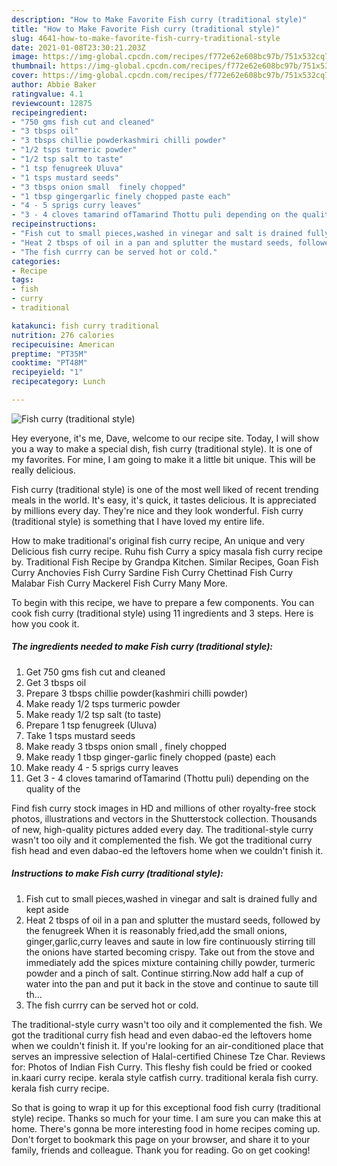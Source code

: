 ```yaml
---
description: "How to Make Favorite Fish curry (traditional style)"
title: "How to Make Favorite Fish curry (traditional style)"
slug: 4641-how-to-make-favorite-fish-curry-traditional-style
date: 2021-01-08T23:30:21.203Z
image: https://img-global.cpcdn.com/recipes/f772e62e608bc97b/751x532cq70/fish-curry-traditional-style-recipe-main-photo.jpg
thumbnail: https://img-global.cpcdn.com/recipes/f772e62e608bc97b/751x532cq70/fish-curry-traditional-style-recipe-main-photo.jpg
cover: https://img-global.cpcdn.com/recipes/f772e62e608bc97b/751x532cq70/fish-curry-traditional-style-recipe-main-photo.jpg
author: Abbie Baker
ratingvalue: 4.1
reviewcount: 12875
recipeingredient:
- "750 gms fish cut and cleaned"
- "3 tbsps oil"
- "3 tbsps chillie powderkashmiri chilli powder"
- "1/2 tsps turmeric powder"
- "1/2 tsp salt to taste"
- "1 tsp fenugreek Uluva"
- "1 tsps mustard seeds"
- "3 tbsps onion small  finely chopped"
- "1 tbsp gingergarlic finely chopped paste each"
- "4 - 5 sprigs curry leaves"
- "3 - 4 cloves tamarind ofTamarind Thottu puli depending on the quality of the"
recipeinstructions:
- "Fish cut to small pieces,washed in vinegar and salt is drained fully and kept aside"
- "Heat 2 tbsps of oil in a pan and splutter the mustard seeds, followed by the fenugreek When it is reasonably fried,add the small onions, ginger,garlic,curry leaves and saute in low fire continuously stirring till the onions have started becoming crispy. Take out from the stove and immediately add the spices mixture containing chilly powder, turmeric powder and a pinch of salt. Continue stirring.Now add half a cup of water into the pan and put it back in the stove and continue to saute till th..."
- "The fish currry can be served hot or cold."
categories:
- Recipe
tags:
- fish
- curry
- traditional

katakunci: fish curry traditional 
nutrition: 276 calories
recipecuisine: American
preptime: "PT35M"
cooktime: "PT48M"
recipeyield: "1"
recipecategory: Lunch

---
```



![Fish curry (traditional style)](https://img-global.cpcdn.com/recipes/f772e62e608bc97b/751x532cq70/fish-curry-traditional-style-recipe-main-photo.jpg)

Hey everyone, it's me, Dave, welcome to our recipe site. Today, I will show you a way to make a special dish, fish curry (traditional style). It is one of my favorites. For mine, I am going to make it a little bit unique. This will be really delicious.

Fish curry (traditional style) is one of the most well liked of recent trending meals in the world. It's easy, it's quick, it tastes delicious. It is appreciated by millions every day. They're nice and they look wonderful. Fish curry (traditional style) is something that I have loved my entire life.

How to make traditional&#39;s original fish curry recipe, An unique and very Delicious fish curry recipe. Ruhu fish Curry a spicy masala fish curry recipe by. Traditional Fish Recipe by Grandpa Kitchen. Similar Recipes, Goan Fish Curry Anchovies Fish Curry Sardine Fish Curry Chettinad Fish Curry Malabar Fish Curry Mackerel Fish Curry Many More.


To begin with this recipe, we have to prepare a few components. You can cook fish curry (traditional style) using 11 ingredients and 3 steps. Here is how you cook it.

<!--inarticleads1-->

##### The ingredients needed to make Fish curry (traditional style):

1. Get 750 gms fish cut and cleaned
1. Get 3 tbsps oil
1. Prepare 3 tbsps chillie powder(kashmiri chilli powder)
1. Make ready 1/2 tsps turmeric powder
1. Make ready 1/2 tsp salt (to taste)
1. Prepare 1 tsp fenugreek (Uluva)
1. Take 1 tsps mustard seeds
1. Make ready 3 tbsps onion small , finely chopped
1. Make ready 1 tbsp ginger-garlic finely chopped (paste) each
1. Make ready 4 - 5 sprigs curry leaves
1. Get 3 - 4 cloves tamarind ofTamarind (Thottu puli) depending on the quality of the


Find fish curry stock images in HD and millions of other royalty-free stock photos, illustrations and vectors in the Shutterstock collection. Thousands of new, high-quality pictures added every day. The traditional-style curry wasn&#39;t too oily and it complemented the fish. We got the traditional curry fish head and even dabao-ed the leftovers home when we couldn&#39;t finish it. 

<!--inarticleads2-->

##### Instructions to make Fish curry (traditional style):

1. Fish cut to small pieces,washed in vinegar and salt is drained fully and kept aside
1. Heat 2 tbsps of oil in a pan and splutter the mustard seeds, followed by the fenugreek When it is reasonably fried,add the small onions, ginger,garlic,curry leaves and saute in low fire continuously stirring till the onions have started becoming crispy. Take out from the stove and immediately add the spices mixture containing chilly powder, turmeric powder and a pinch of salt. Continue stirring.Now add half a cup of water into the pan and put it back in the stove and continue to saute till th...
1. The fish currry can be served hot or cold.


The traditional-style curry wasn&#39;t too oily and it complemented the fish. We got the traditional curry fish head and even dabao-ed the leftovers home when we couldn&#39;t finish it. If you&#39;re looking for an air-conditioned place that serves an impressive selection of Halal-certified Chinese Tze Char. Reviews for: Photos of Indian Fish Curry. This fleshy fish could be fried or cooked in.kaari curry recipe. kerala style catfish curry. traditional kerala fish curry. kerala fish curry recipe. 

So that is going to wrap it up for this exceptional food fish curry (traditional style) recipe. Thanks so much for your time. I am sure you can make this at home. There's gonna be more interesting food in home recipes coming up. Don't forget to bookmark this page on your browser, and share it to your family, friends and colleague. Thank you for reading. Go on get cooking!

